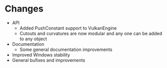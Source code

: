# Changes

- API
  - Added PushConstant support to VulkanEngine
  - Cutouts and curvatures are now modular and any one can be added to any object
- Documentation
  - Some general documentation improvements
- Improved Windows stability
- General bufixes and improvements